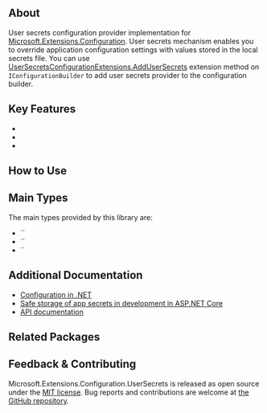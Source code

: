 ## About

<!-- A description of the package and where one can find more documentation -->

User secrets configuration provider implementation for [Microsoft.Extensions.Configuration](https://www.nuget.org/packages/Microsoft.Extensions.Configuration/). User secrets mechanism enables you to override application configuration settings with values stored in the local secrets file. You can use [UserSecretsConfigurationExtensions.AddUserSecrets](https://learn.microsoft.com/dotnet/api/microsoft.extensions.configuration.usersecretsconfigurationextensions.addusersecrets) extension method on `IConfigurationBuilder` to add user secrets provider to the configuration builder.

## Key Features

<!-- The key features of this package -->

*
*
*

## How to Use

<!-- A compelling example on how to use this package with code, as well as any specific guidelines for when to use the package -->

## Main Types

<!-- The main types provided in this library -->

The main types provided by this library are:

* ``
* ``
* ``

## Additional Documentation

<!-- Links to further documentation -->

* [Configuration in .NET](https://learn.microsoft.com/dotnet/core/extensions/configuration)
* [Safe storage of app secrets in development in ASP.NET Core](https://learn.microsoft.com/aspnet/core/security/app-secrets)
* [API documentation](https://learn.microsoft.com/en-us/dotnet/api/microsoft.extensions.configuration.usersecrets)

## Related Packages

<!-- The related packages associated with this package -->

## Feedback & Contributing

<!-- How to provide feedback on this package and contribute to it -->

Microsoft.Extensions.Configuration.UserSecrets is released as open source under the [MIT license](https://licenses.nuget.org/MIT). Bug reports and contributions are welcome at [the GitHub repository](https://github.com/dotnet/runtime).